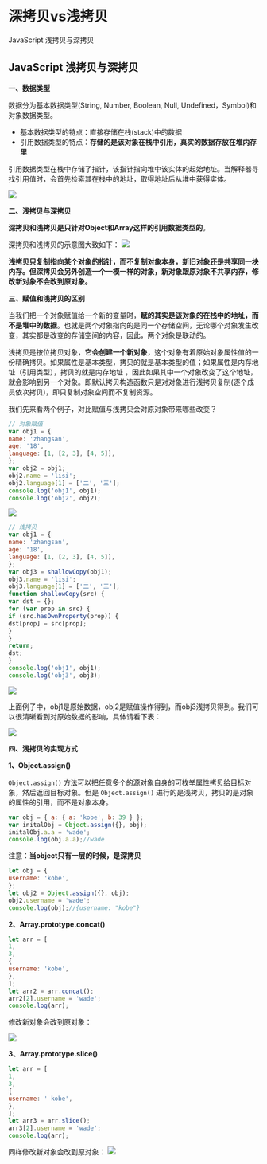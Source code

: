 # 深拷贝vs浅拷贝

JavaScript 浅拷贝与深拷贝

## JavaScript 浅拷贝与深拷贝

**一、数据类型**

数据分为基本数据类型\(String, Number, Boolean, Null, Undefined，Symbol\)和对象数据类型。

* 基本数据类型的特点：直接存储在栈\(stack\)中的数据
* 引用数据类型的特点：**存储的是该对象在栈中引用，真实的数据存放在堆内存里**

引用数据类型在栈中存储了指针，该指针指向堆中该实体的起始地址。当解释器寻找引用值时，会首先检索其在栈中的地址，取得地址后从堆中获得实体。

![](../../.gitbook/assets/31.png)

**二、浅拷贝与深拷贝**

**深拷贝和浅拷贝是只针对Object和Array这样的引用数据类型的**。

深拷贝和浅拷贝的示意图大致如下： ![](../../.gitbook/assets/32.png)

**浅拷贝只复制指向某个对象的指针，而不复制对象本身，新旧对象还是共享同一块内存。但深拷贝会另外创造一个一模一样的对象，新对象跟原对象不共享内存，修改新对象不会改到原对象。**

**三、赋值和浅拷贝的区别**

当我们把一个对象赋值给一个新的变量时，**赋的其实是该对象的在栈中的地址，而不是堆中的数据**。也就是两个对象指向的是同一个存储空间，无论哪个对象发生改变，其实都是改变的存储空间的内容，因此，两个对象是联动的。

浅拷贝是按位拷贝对象，**它会创建一个新对象**，这个对象有着原始对象属性值的一份精确拷贝。如果属性是基本类型，拷贝的就是基本类型的值；如果属性是内存地址（引用类型），拷贝的就是内存地址 ，因此如果其中一个对象改变了这个地址，就会影响到另一个对象。即默认拷贝构造函数只是对对象进行浅拷贝复制\(逐个成员依次拷贝\)，即只复制对象空间而不复制资源。

我们先来看两个例子，对比赋值与浅拷贝会对原对象带来哪些改变？

```javascript
// 对象赋值
var obj1 = {
name: 'zhangsan',
age: '18',
language: [1, [2, 3], [4, 5]],
};
var obj2 = obj1;
obj2.name = 'lisi';
obj2.language[1] = ['二', '三'];
console.log('obj1', obj1);
console.log('obj2', obj2);
```

![](../../.gitbook/assets/33.png)

```javascript
// 浅拷贝
var obj1 = {
name: 'zhangsan',
age: '18',
language: [1, [2, 3], [4, 5]],
};
var obj3 = shallowCopy(obj1);
obj3.name = 'lisi';
obj3.language[1] = ['二', '三'];
function shallowCopy(src) {
var dst = {};
for (var prop in src) {
if (src.hasOwnProperty(prop)) {
dst[prop] = src[prop];
}
}
return;
dst;
}
console.log('obj1', obj1);
console.log('obj3', obj3);
```

![](../../.gitbook/assets/34.png)

上面例子中，obj1是原始数据，obj2是赋值操作得到，而obj3浅拷贝得到。我们可以很清晰看到对原始数据的影响，具体请看下表：

![](../../.gitbook/assets/35.png)

**四、浅拷贝的实现方式**

**1、Object.assign\(\)**

`Object.assign()` 方法可以把任意多个的源对象自身的可枚举属性拷贝给目标对象，然后返回目标对象。但是 `Object.assign()` 进行的是浅拷贝，拷贝的是对象的属性的引用，而不是对象本身。

```javascript
var obj = { a: { a: 'kobe', b: 39 } };
var initalObj = Object.assign({}, obj);
initalObj.a.a = 'wade';
console.log(obj.a.a);//wade
```

注意：**当object只有一层的时候，是深拷贝**

```javascript
let obj = {
username: 'kobe',
};
let obj2 = Object.assign({}, obj);
obj2.username = 'wade';
console.log(obj);//{username: "kobe"}
```

**2、Array.prototype.concat\(\)**

```javascript
let arr = [
1,
3,
{
username: 'kobe',
},
];
let arr2 = arr.concat();
arr2[2].username = 'wade';
console.log(arr);
```

修改新对象会改到原对象：

![](../../.gitbook/assets/36.png)

**3、Array.prototype.slice\(\)**

```javascript
let arr = [
1,
3,
{
username: ' kobe',
},
];
let arr3 = arr.slice();
arr3[2].username = 'wade';
console.log(arr);
```

同样修改新对象会改到原对象： ![](../../.gitbook/assets/37.png)


